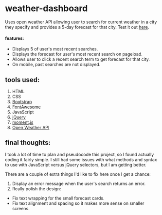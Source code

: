 # weather-dashboard
Uses open weather API allowing user to search for current weather in a city they specify and provides a 5-day forecast for that city. Test it out [here](https://chenallee.github.io/weather-dashboard/).

#### features:
* Displays 5 of user's most recent searches.
* Displays the forecast for user's most recent search on pageload.
* Allows user to click a recent search term to get forecast for that city.
* On mobile, past searches are not displayed.

## tools used:
1. HTML
2. CSS
3. [Bootstrap](https://getbootstrap.com/)
4. [FontAwesome](https://fontawesome.com/)
5. JavaScript
6. [jQuery](https://jquery.com/)
7. [moment.js](https://momentjs.com/)
8. [Open Weather API](https://openweathermap.org/api)

## final thoughts:
I took a lot of time to plan and pseudocode this project, so I found actually coding it fairly simple. I still had some issues with what methods and syntax to use with JavaScript versus jQuery selectors, but I am getting better.

There are a couple of extra things I'd like to fix here once I get a chance:
1. Display an error message when the user's search returns an error.
2. Really polish the design:
  - Fix text wrapping for the small forecast cards.
  - Fix text alignment and spacing so it makes more sense on smaller screens.